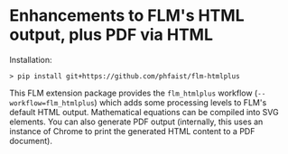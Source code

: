 # Enhancements to FLM's HTML output, plus PDF via HTML

Installation:
```
> pip install git+https://github.com/phfaist/flm-htmlplus
```

This FLM extension package provides the `flm_htmlplus` workflow
(`--workflow=flm_htmlplus`) which adds some processing levels
to FLM's default HTML output.  Mathematical equations can be
compiled into SVG elements.  You can also generate PDF output
(internally, this uses an instance of Chrome to print the
generated HTML content to a PDF document).
